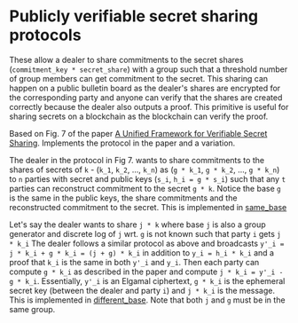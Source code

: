 # Publicly verifiable secret sharing protocols

These allow a dealer to share commitments to the secret shares (`commitment_key * secret_share`) with a group such that a threshold number of group
members can get commitment to the secret. This sharing can happen on a public bulletin board as the dealer's
shares are encrypted for the corresponding party and anyone can verify that the shares are created correctly because the dealer
also outputs a proof. This primitive is useful for sharing secrets on a blockchain as the blockchain can verify the proof.

Based on Fig. 7 of the paper [A Unified Framework for Verifiable Secret Sharing](https://eprint.iacr.org/2023/1669).
Implements the protocol in the paper and a variation.

The dealer in the protocol in Fig 7. wants to share commitments to the shares of secrets of `k` - (`k_1`, `k_2`, ..., `k_n`) as (`g * k_1`, `g * k_2`, ..., `g * k_n`)
to `n` parties with secret and public keys (`s_i`, `h_i = g * s_i`) such that any `t` parties can reconstruct commitment to the secret `g * k`.
Notice the base `g` is the same in the public keys, the share commitments and the reconstructed commitment to the secret. This is implemented in [same_base](./same_base.rs)

Let's say the dealer wants to share `j * k` where base `j` is also a group generator and discrete log of `j` wrt. `g` is not known
such that party `i` gets `j * k_i`
The dealer follows a similar protocol as above and broadcasts `y'_i = j * k_i + g * k_i = (j + g) * k_i` in addition
to `y_i = h_i * k_i` and a proof that `k_i` is the same in both `y'_i` and `y_i`. Then each party can
compute `g * k_i` as described in the paper and compute `j * k_i = y'_i - g * k_i`. Essentially, `y'_i` is
an Elgamal ciphertext, `g * k_i` is the ephemeral secret key (between the dealer and party `i`) and
`j * k_i` is the message. This is implemented in [different_base](./different_base.rs). Note that both `j` and `g` must be in the same group.
